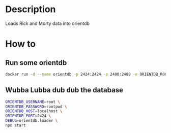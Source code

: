 # Description

Loads Rick and Morty data into orientdb

# How to

## Run some orientdb
```bash
docker run -d --name orientdb -p 2424:2424 -p 2480:2480 -e ORIENTDB_ROOT_PASSWORD=rootpwd orientdb
```

## Wubba Lubba dub dub the database
```bash
ORIENTDB_USERNAME=root \
ORIENTDB_PASSWORD=rootpwd \
ORIENTDB_HOST=localhost \
ORIENTDB_PORT=2424 \
DEBUG=orientdb.loader \
npm start
```

